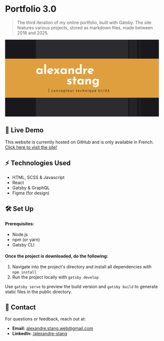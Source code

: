 # Portfolio 3.0

> The third iteration of my online portfolio, built with Gatsby. The site features various projects, stored
> as markdown files, made between 2018 and 2025.


![Home page](/static/og-image.png)

## 🚀 Live Demo

This website is currently hosted on GitHub and is only available in French. [Click here to visit the site!](https://alexandrestang.github.io/)

## ⚡ Technologies Used

- HTML, SCSS & Javascript
- React
- Gatsby & GraphQL
- Figma (for design)

## 🛠 Set Up

#### Prerequisites:

- Node.js
- npm (or yarn)
- Gatsby CLI

#### Once the project is downloaded, do the following:

1. Navigate into the project's directory and install all dependencies with `npm install`
2. Run the project locally with `gatsby develop`

Use `gatsby serve` to preview the build version and `gatsby build` to generate static files in the public directory.

## 📩 Contact

For questions or feedback, reach out at:

- **Email:** alexandre.stang.web@gmail.com
- **LinkedIn:** [/alexandre-stang](https://www.linkedin.com/in/alexandre-stang-163208a7/)